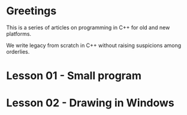 # Greetings

This is a series of articles on programming in C++ for old and new platforms.

We write legacy from scratch in C++ without raising suspicions among orderlies.

# Lesson 01 - Small program
# Lesson 02 - Drawing in Windows
